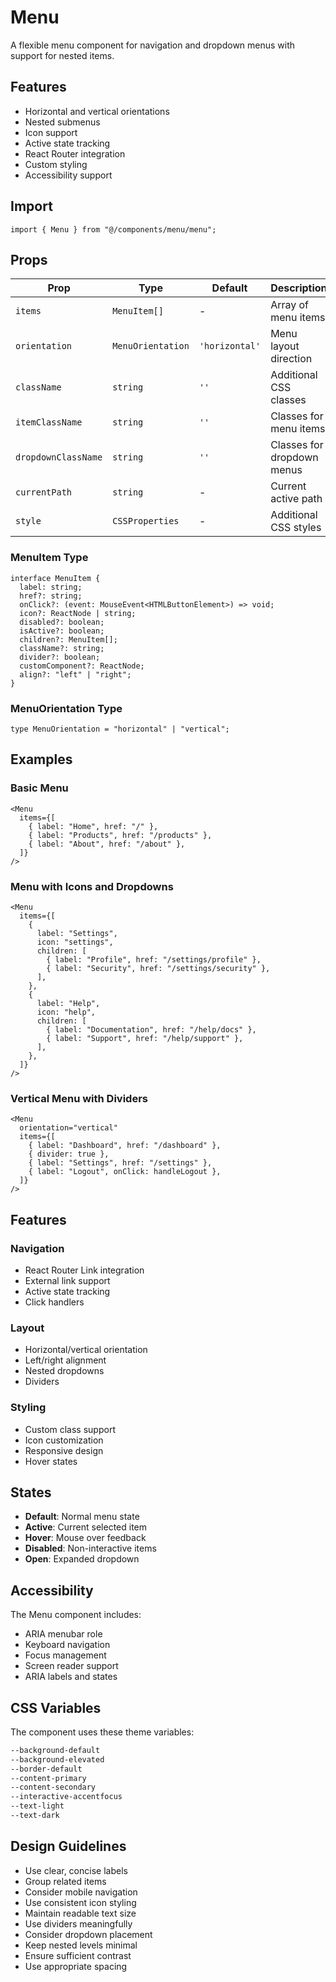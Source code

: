 # Menu

A flexible menu component for navigation and dropdown menus with support for nested items.

## Features

- Horizontal and vertical orientations
- Nested submenus
- Icon support
- Active state tracking
- React Router integration
- Custom styling
- Accessibility support

## Import

```tsx
import { Menu } from "@/components/menu/menu";
```

## Props

| Prop                | Type              | Default        | Description                |
| ------------------- | ----------------- | -------------- | -------------------------- |
| `items`             | `MenuItem[]`      | -              | Array of menu items        |
| `orientation`       | `MenuOrientation` | `'horizontal'` | Menu layout direction      |
| `className`         | `string`          | `''`           | Additional CSS classes     |
| `itemClassName`     | `string`          | `''`           | Classes for menu items     |
| `dropdownClassName` | `string`          | `''`           | Classes for dropdown menus |
| `currentPath`       | `string`          | -              | Current active path        |
| `style`             | `CSSProperties`   | -              | Additional CSS styles      |

### MenuItem Type

```tsx
interface MenuItem {
  label: string;
  href?: string;
  onClick?: (event: MouseEvent<HTMLButtonElement>) => void;
  icon?: ReactNode | string;
  disabled?: boolean;
  isActive?: boolean;
  children?: MenuItem[];
  className?: string;
  divider?: boolean;
  customComponent?: ReactNode;
  align?: "left" | "right";
}
```

### MenuOrientation Type

```tsx
type MenuOrientation = "horizontal" | "vertical";
```

## Examples

### Basic Menu

```tsx
<Menu
  items={[
    { label: "Home", href: "/" },
    { label: "Products", href: "/products" },
    { label: "About", href: "/about" },
  ]}
/>
```

### Menu with Icons and Dropdowns

```tsx
<Menu
  items={[
    {
      label: "Settings",
      icon: "settings",
      children: [
        { label: "Profile", href: "/settings/profile" },
        { label: "Security", href: "/settings/security" },
      ],
    },
    {
      label: "Help",
      icon: "help",
      children: [
        { label: "Documentation", href: "/help/docs" },
        { label: "Support", href: "/help/support" },
      ],
    },
  ]}
/>
```

### Vertical Menu with Dividers

```tsx
<Menu
  orientation="vertical"
  items={[
    { label: "Dashboard", href: "/dashboard" },
    { divider: true },
    { label: "Settings", href: "/settings" },
    { label: "Logout", onClick: handleLogout },
  ]}
/>
```

## Features

### Navigation

- React Router Link integration
- External link support
- Active state tracking
- Click handlers

### Layout

- Horizontal/vertical orientation
- Left/right alignment
- Nested dropdowns
- Dividers

### Styling

- Custom class support
- Icon customization
- Responsive design
- Hover states

## States

- **Default**: Normal menu state
- **Active**: Current selected item
- **Hover**: Mouse over feedback
- **Disabled**: Non-interactive items
- **Open**: Expanded dropdown

## Accessibility

The Menu component includes:

- ARIA menubar role
- Keyboard navigation
- Focus management
- Screen reader support
- ARIA labels and states

## CSS Variables

The component uses these theme variables:

```css
--background-default
--background-elevated
--border-default
--content-primary
--content-secondary
--interactive-accentfocus
--text-light
--text-dark
```

## Design Guidelines

- Use clear, concise labels
- Group related items
- Consider mobile navigation
- Use consistent icon styling
- Maintain readable text size
- Use dividers meaningfully
- Consider dropdown placement
- Keep nested levels minimal
- Ensure sufficient contrast
- Use appropriate spacing
